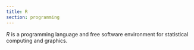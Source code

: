 ```yaml
---
title: R
section: programming
---
```


<dfn>R</dfn> is a programming language and free software environment for statistical computing and graphics.
